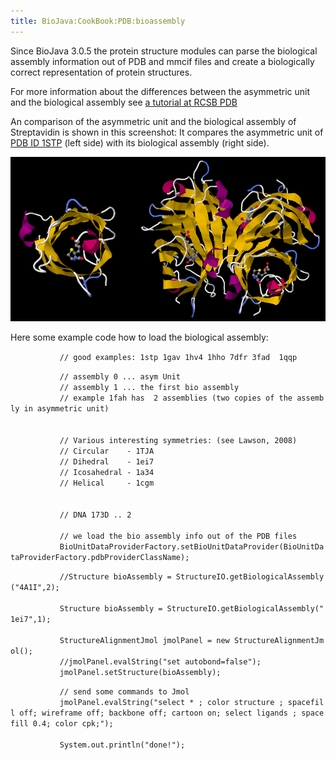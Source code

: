 ```yaml
---
title: BioJava:CookBook:PDB:bioassembly
---
```


Since BioJava 3.0.5 the protein structure modules can parse the
biological assembly information out of PDB and mmcif files and create a
biologically correct representation of protein structures.

For more information about the differences between the asymmetric unit
and the biological assembly see [a tutorial at RCSB
PDB](http://www.pdb.org/pdb/101/static101.do?p=education_discussion/Looking-at-Structures/bioassembly_tutorial.html)

An comparison of the asymmetric unit and the biological assembly of
Streptavidin is shown in this screenshot: It compares the asymmetric
unit of [PDB ID
1STP](http://www.rcsb.org/pdb/explore/explore.do?structureId=1stp) (left
side) with its biological assembly (right side).

![](Asym_biounit.png "Asym_biounit.png")

Here some example code how to load the biological assembly:

<java>

`           // good examples: 1stp 1gav 1hv4 1hho 7dfr 3fad  1qqp`

`           // assembly 0 ... asym Unit`  
`           // assembly 1 ... the first bio assembly`  
`           // example 1fah has  2 assemblies (two copies of the assembly in asymmetric unit)`  
`           `  
`           `  
`           // Various interesting symmetries: (see Lawson, 2008)`  
`           // Circular    - 1TJA`  
`           // Dihedral    - 1ei7`  
`           // Icosahedral - 1a34`  
`           // Helical     - 1cgm`  
`           `  
`           `  
`           // DNA 173D .. 2`  
`           `  
`           // we load the bio assembly info out of the PDB files`  
`           BioUnitDataProviderFactory.setBioUnitDataProvider(BioUnitDataProviderFactory.pdbProviderClassName);`

`           //Structure bioAssembly = StructureIO.getBiologicalAssembly("4A1I",2);  `  
`           `  
`           Structure bioAssembly = StructureIO.getBiologicalAssembly("1ei7",1);`  
`                                   `  
`           StructureAlignmentJmol jmolPanel = new StructureAlignmentJmol();`  
`           //jmolPanel.evalString("set autobond=false");`  
`           jmolPanel.setStructure(bioAssembly);`

`           // send some commands to Jmol`  
`           jmolPanel.evalString("select * ; color structure ; spacefill off; wireframe off; backbone off; cartoon on; select ligands ; spacefill 0.4; color cpk;");`  
`           `  
`           System.out.println("done!");`

</java>
